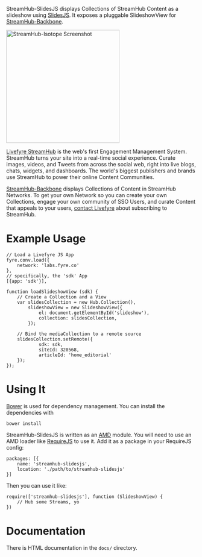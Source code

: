 StreamHub-SlidesJS displays Collections of StreamHub Content as a slideshow using [SlidesJS](http://slidesjs.com/). It exposes a pluggable SlideshowView for [StreamHub-Backbone](https://github.com/gobengo/streamhub-backbone).

<img src="http://d.pr/i/AjVB+" alt="StreamHub-Isotope Screenshot" height="300px"/>

[Livefyre StreamHub](http://www.livefyre.com/streamhub/) is the web's first Engagement Management System. StreamHub turns your site into a real-time social experience. Curate images, videos, and Tweets from across the social web, right into live blogs, chats, widgets, and dashboards. The world's biggest publishers and brands use StreamHub to power their online Content Communities.

[StreamHub-Backbone](https://github.com/gobengo/streamhub-backbone) displays Collections of Content in StreamHub Networks. To get your own Network so you can create your own Collections, engage your own community of SSO Users, and curate Content that appeals to your users, [contact Livefyre](http://www.livefyre.com/streamhub/) about subscribing to StreamHub.

# Example Usage
    
    // Load a Livefyre JS App
    fyre.conv.load({
        network: 'labs.fyre.co'
    },
    // specifically, the 'sdk' App
    [{app: 'sdk'}],
    
    function loadSlideshowView (sdk) {
        // Create a Collection and a View
        var slidesCollection = new Hub.Collection(),
            slideshowView = new SlideshowView({
                el: document.getElementById('slideshow'),
                collection: slidesCollection,
            });
            
        // Bind the mediaCollection to a remote source
        slidesCollection.setRemote({
            	sdk: sdk,
            	siteId: 320568,
                articleId: 'home_editorial'
        });
    });

# Using It

[Bower](http://twitter.github.com/bower/) is used for dependency management. You can install the dependencies with

    bower install

StreamHub-SlidesJS is written as an [AMD](http://requirejs.org/docs/whyamd.html) module. You will need to use an AMD loader like [RequireJS](http://requirejs.org/) to use it. Add it as a package in your RequireJS config:

    packages: [{
        name: 'streamhub-slidesjs',
        location: './path/to/streamhub-slidesjs'
    }]

Then you can use it like:

    require(['streamhub-slidesjs'], function (SlideshowView) {
        // Hub some Streams, yo
    })

# Documentation

There is HTML documentation in the `docs/` directory.